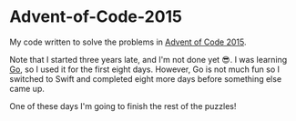 # Advent-of-Code-2015
My code written to solve the problems in [Advent of Code 2015](https://adventofcode.com/2015).

Note that I started three years late, and I'm not done yet 😎. I was learning [Go](https://golang.org/), so I used it for the first eight days. However, Go is not much fun so I switched to Swift and completed eight more days before something else came up.

One of these days I'm going to finish the rest of the puzzles!
